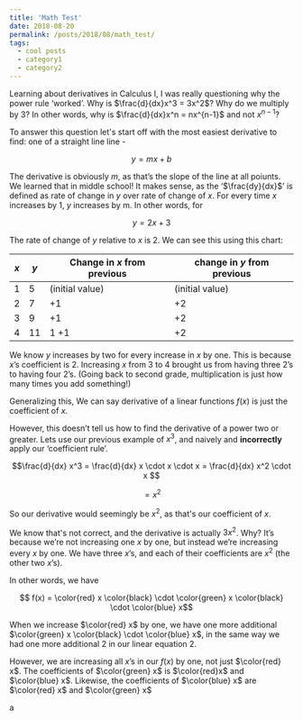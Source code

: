 ```yaml
---
title: 'Math Test'
date: 2018-08-20
permalink: /posts/2018/08/math_test/
tags:
  - cool posts
  - category1
  - category2
---
```


Learning about derivatives in Calculus I, I was really questioning why the power rule ‘worked’. Why is $\frac{d}{dx}x^3 = 3x^2$? Why do we multiply by 3?  In other words, why is $\frac{d}{dx}x^n = nx^{n-1}$  and not $x^{n-1}$?

To answer this question let's start off with the most easiest derivative to find: one of a straight line line -

$$y = mx + b$$

The derivative is obviously $m$, as that’s the slope of the line at all poiunts. We learned that in middle school! It makes sense, as the ‘$\frac{dy}{dx}$’ is defined as rate of change in $y$ over rate of change of $x$. For every time $x$ increases by 1, $y$ increases by m. In other words, for 

$$ y = 2x + 3$$ 

The rate of change of $y$ relative to $x$ is 2. We can see this using this chart:

| *x* | *y*  | Change in *x* from previous     | change in *y* from previous    |
|---|----|-----------------|-----------------|
| 1 | 5  | (initial value) | (initial value) |
| 2 | 7  |              +1 |  +2 |
| 3 | 9  |               +1|  +2|
| 4 | 11 | 1            +1|  +2|


We know $y$ increases by two for every increase in $x$ by one. This is because $x$’s coefficient is 2. Increasing $x$ from 3 to 4 brought us from having three 2’s to having four 2’s. (Going back to second grade, multiplication is just how many times you add something!)

Generalizing this, We can say derivative of a linear functions $f(x)$ is just the coefficient of $x$.

However, this doesn’t tell us how to find the derivative of a power two or greater. Lets use our previous example of $x^3$, and naively and **incorrectly** apply our ‘coefficient rule’.

$$\frac{d}{dx} x^3 = \frac{d}{dx} x \cdot x \cdot x = \frac{d}{dx} x^2 \cdot x $$

$$ = x^2$$

So our derivative would seemingly be $x^2$, as that's our coefficient of $x$.

We know that's not correct, and the derivative is actually $3x^2$. Why? It’s because we’re not increasing one $x$ by one, but instead we’re increasing every $x$ by one. We have three $x$’s, and each of their coefficients are $x^2$ (the other two $x$’s). 

In other words, we have 

$$ f(x) = \color{red} x \color{black} \cdot \color{green} x \color{black} \cdot \color{blue} x$$

When we increase $\color{red} x$ by one, we have one more additional $\color{green} x \color{black} \cdot \color{blue} x$, in the same way we had one more additional 2 in our linear equation 2.

However, we are increasing all $x$’s in our $f(x)$ by one, not just $\color{red} x$. The coefficients of $\color{green} x$ is $\color{red}x$ and  $\color{blue} x$. Likewise, the coefficients of $\color{blue} x$ are $\color{red} x$ and $\color{green} x$

a
